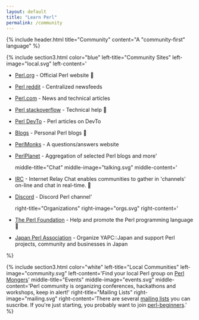 ```yaml
---
layout: default
title: "Learn Perl"
permalink: /community
---
```


{% include header.html 
   title="Community" 
   content="A \"community-first\" language"
%}

{% include section3.html 
   color="blue"
   left-title="Community Sites"
   left-image="local.svg"
   left-content='
* [Perl.org](http://www.perl.org) - Official Perl website :camel:
* [Perl reddit](https://www.reddit.com/r/perl/) - Centralized newsfeeds
* [Perl.com](https://www.perl.com) - News and technical articles
* [Perl stackoverflow](https://stackoverflow.com/questions/tagged/perl) - Technical help :wrench:
* [Perl DevTo](https://dev.to/t/perl) - Perl articles on DevTo
* [Blogs](blogs.perl.org) - Personal Perl blogs :speech_balloon:
* [PerlMonks](http://www.perlmonks.com) - A questions/answers website
* [PerlPlanet](https://perl.theplanetarium.org/) - Aggregation of selected Perl blogs and more'

   middle-title="Chat"
   middle-image="talking.svg"
   middle-content='
* [IRC](http://www.irc.perl.org/) - Internet Relay Chat enables communities to gather in \'channels\' on-line and chat in real-time. :speech_balloon:
* [Discord](https://discord.gg/Mnbj6th) - Discord Perl channel'

   right-title="Organizations"
   right-image="orgs.svg"
   right-content='
* [The Perl Foundation](http://www.perlfoundation.org/) - Help and promote the Perl programming language :post_office:
* [Japan Perl Association](http://japan.perlassociation.org) - Organize YAPC::Japan and support Perl projects, community and businesses in Japan

%}


{% include section3.html 
   color="white"
   left-title="Local Communities"
   left-image="community.svg"
   left-content='Find your local Perl group on [Perl Mongers](http://www.pm.org/)'
   middle-title="Events"
   middle-image="events.svg"
   middle-content='Perl community is organizing conferences, hackathons and workshops, keep in alert!'
   right-title="Mailing Lists"
   right-image="mailing.svg"
   right-content='There are several [mailing lists](https://lists.perl.org/) you can suscribe. If you\'re just starting, you probably want to join [perl-beginners](https://lists.perl.org/list/beginners.html).'
%}

     
